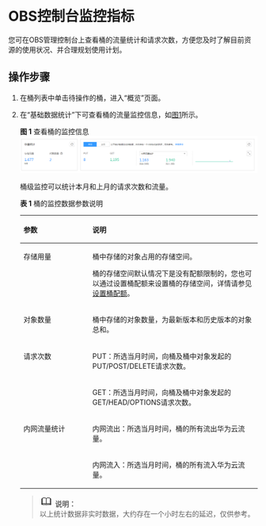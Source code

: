 # OBS控制台监控指标<a name="obs_03_0009"></a>

您可在OBS管理控制台上查看桶的流量统计和请求次数，方便您及时了解目前资源的使用状况、并合理规划使用计划。

## 操作步骤<a name="section124333398423"></a>

1.  在桶列表中单击待操作的桶，进入“概览”页面。
2.  在“基础数据统计”下可查看桶的流量监控信息，如[图1](#fig2848684117471)所示。

    **图 1**  查看桶的监控信息<a name="fig2848684117471"></a>  
    ![](figures/查看桶的监控信息.png "查看桶的监控信息")

    桶级监控可以统计本月和上月的请求次数和流量。

    **表 1**  桶的监控数据参数说明

    <a name="table1034862635715"></a>
    <table><thead align="left"><tr id="row135142612570"><th class="cellrowborder" valign="top" width="28.999999999999996%" id="mcps1.2.3.1.1"><p id="p2351182620575"><a name="p2351182620575"></a><a name="p2351182620575"></a>参数</p>
    </th>
    <th class="cellrowborder" valign="top" width="71%" id="mcps1.2.3.1.2"><p id="p1735219265577"><a name="p1735219265577"></a><a name="p1735219265577"></a>说明</p>
    </th>
    </tr>
    </thead>
    <tbody><tr id="row335362611573"><td class="cellrowborder" valign="top" width="28.999999999999996%" headers="mcps1.2.3.1.1 "><p id="p1335417269573"><a name="p1335417269573"></a><a name="p1335417269573"></a>存储用量</p>
    </td>
    <td class="cellrowborder" valign="top" width="71%" headers="mcps1.2.3.1.2 "><p id="p63819601786"><a name="p63819601786"></a><a name="p63819601786"></a>桶中存储的对象占用的存储空间。</p>
    <p id="p41001540162115"><a name="p41001540162115"></a><a name="p41001540162115"></a>桶的存储空间默认情况下是没有配额限制的，您也可以通过设置桶配额来设置桶的存储空间，详情请参见<a href="https://support.huaweicloud.com/api-obs/zh-cn_topic_0100846743.html" target="_blank" rel="noopener noreferrer">设置桶配额</a>。</p>
    </td>
    </tr>
    <tr id="row4356142614579"><td class="cellrowborder" valign="top" width="28.999999999999996%" headers="mcps1.2.3.1.1 "><p id="p6357926195717"><a name="p6357926195717"></a><a name="p6357926195717"></a>对象数量</p>
    </td>
    <td class="cellrowborder" valign="top" width="71%" headers="mcps1.2.3.1.2 "><p id="p321290821786"><a name="p321290821786"></a><a name="p321290821786"></a>桶中存储的对象数量，为最新版本和历史版本的对象总和。</p>
    </td>
    </tr>
    <tr id="row143591326135715"><td class="cellrowborder" rowspan="2" valign="top" width="28.999999999999996%" headers="mcps1.2.3.1.1 "><p id="p1736214267570"><a name="p1736214267570"></a><a name="p1736214267570"></a>请求次数</p>
    </td>
    <td class="cellrowborder" valign="top" width="71%" headers="mcps1.2.3.1.2 "><p id="p336402614579"><a name="p336402614579"></a><a name="p336402614579"></a>PUT：所选当月时间，向桶及桶中对象发起的PUT/POST/DELETE请求次数。</p>
    </td>
    </tr>
    <tr id="row153601126125711"><td class="cellrowborder" valign="top" headers="mcps1.2.3.1.1 "><p id="p10364192665715"><a name="p10364192665715"></a><a name="p10364192665715"></a>GET：所选当月时间，向桶及桶中对象发起的GET/HEAD/OPTIONS请求次数。</p>
    </td>
    </tr>
    <tr id="row10362172615718"><td class="cellrowborder" rowspan="2" valign="top" width="28.999999999999996%" headers="mcps1.2.3.1.1 "><p id="p173601026105713"><a name="p173601026105713"></a><a name="p173601026105713"></a>内网流量统计</p>
    </td>
    <td class="cellrowborder" valign="top" width="71%" headers="mcps1.2.3.1.2 "><p id="p14360132619570"><a name="p14360132619570"></a><a name="p14360132619570"></a>内网流出：所选当月时间，桶的所有流出华为云流量。</p>
    </td>
    </tr>
    <tr id="row1836417267577"><td class="cellrowborder" valign="top" headers="mcps1.2.3.1.1 "><p id="p43621526175713"><a name="p43621526175713"></a><a name="p43621526175713"></a>内网流入：所选当月时间，桶的所有流入华为云流量。</p>
    </td>
    </tr>
    </tbody>
    </table>

    >![](public_sys-resources/icon-note.gif) **说明：**   
    >以上统计数据非实时数据，大约存在一个小时左右的延迟，仅供参考。  


